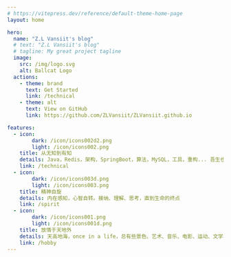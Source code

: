 ```yaml
---
# https://vitepress.dev/reference/default-theme-home-page
layout: home

hero:
  name: "Z.L Vansiit's blog"
  # text: "Z.L Vansiit's blog"
  # tagline: My great project tagline
  image: 
    src: /img/logo.svg
    alt: Ballcat Logo
  actions:
    - theme: brand
      text: Get Started
      link: /technical
    - theme: alt
      text: View on GitHub
      link: https://github.com/ZLVansiit/ZLVansiit.github.io

features:
  - icon:
        dark: /icon/icons002d2.png
        light: /icon/icons002.png
    title: 从无知到有知
    details: Java，Redis，架构，SpringBoot，算法，MySQL，工具，重构... 吾生也有涯 ，而知也无涯。
    link: /technical
  - icon:
        dark: /icon/icons003d.png
        light: /icon/icons003.png
    title: 精神自旋
    details: 内在感知，心智自转。接纳、理解、思考，直到生命的终点
    link: /spirit
  - icon:
        dark: /icon/icons001.png
        light: /icon/icons001d.png
    title: 放情于天地外
    details: 天高地海，once in a life，总有些景色、艺术、音乐、电影、运动、文学、科技、物理学、“道”让你心潮澎湃
    link: /hobby
---
```

<style module>
:root {
    --vp-home-hero-name-color: transparent;
    --vp-home-hero-name-background: -webkit-linear-gradient(120deg, #fe8834, #8741ff);
}
</style>
